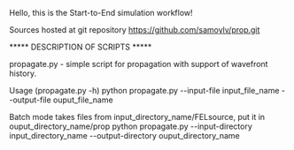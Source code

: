 Hello, this is the Start-to-End simulation workflow!

Sources hosted at git repository https://github.com/samoylv/prop.git

***** DESCRIPTION OF SCRIPTS *****

propagate.py - simple script for propagation with support of wavefront history.

Usage (propagate.py -h) 
python propagate.py --input-file input_file_name --output-file ouput_file_name


Batch mode takes files from input_directory_name/FELsource, put it in ouput_directory_name/prop
python propagate.py --input-directory input_directory_name --output-directory ouput_directory_name

